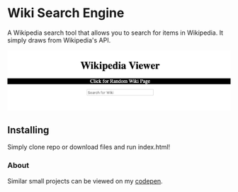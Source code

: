 # Wiki Search Engine

A Wikipedia search tool that allows you to search for items in Wikipedia. It simply draws from Wikipedia's API.

![Preview of Wikipedia Search](https://github.com/NotTheBest/WikipediaSearch/blob/master/Images/Preview.png?raw=true)
## Installing

Simply clone repo or download files and run index.html!

### About

Similar small projects can be viewed on my [codepen](https://codepen.io/notthebest).
